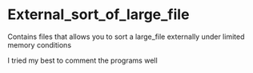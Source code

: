 # External_sort_of_large_file
Contains files that allows you to sort a large_file externally under limited memory conditions

I tried my best to comment the programs well
